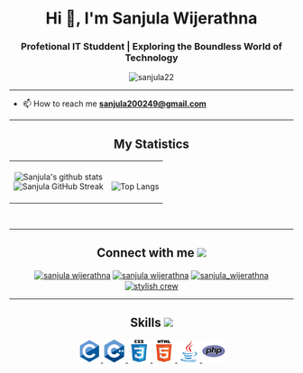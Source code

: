 <h1 align="center">Hi 👋, I'm Sanjula Wijerathna</h1>
<div align="center">
  <h3>Profetional IT Studdent | Exploring the Boundless World of Technology</h3>
</div>
<p align="center"> <img src="https://komarev.com/ghpvc/?username=sanjula22&label=Profile%20views&color=0e75b6&style=flat" alt="sanjula22" /> </p>
<hr>

- 📫 How to reach me **sanjula200249@gmail.com**
  
<hr>
<h2 align="center"> My Statistics</h2>

<div align="center">
    <table border="0" cellspacing="20">
        <tr>
            <td align="center">
                <br><img src="https://github-readme-stats.vercel.app/api?username=Sanjula22&show_icons=true&theme=tokyonight" alt="Sanjula's github stats" width="500" /><br>
                <img src="https://github-readme-streak-stats.herokuapp.com/?user=Sanjula22&theme=tokyonight" alt="Sanjula GitHub Streak" width="500" /><br><br>
            </td>
            <td align="center">
              <br>
                <img src="https://github-readme-stats.vercel.app/api/top-langs/?username=Sanjula22&theme=tokyonight" alt="Top Langs" width="400" />
            </td>
        </tr>
    </table>
</div>

<br>

<hr>
<h2 align="center"> Connect with me <img src='https://raw.githubusercontent.com/ShahriarShafin/ShahriarShafin/main/Assets/handshake.gif' width="100px"> </h2>
<p align="center">
  <a href="https://linkedin.com/in/sanjula-wijerathna-9367622a4" target="blank"><img align="center" src="https://raw.githubusercontent.com/rahuldkjain/github-profile-readme-generator/master/src/images/icons/Social/linked-in-alt.svg" alt="sanjula wijerathna" height="30" width="40" /></a>
<a href="https://fb.com/sanjula.piyamadu" target="blank"><img align="center" src="https://raw.githubusercontent.com/rahuldkjain/github-profile-readme-generator/master/src/images/icons/Social/facebook.svg" alt="sanjula wijerathna" height="30" width="40" /></a>
<a href="https://instagram.com/sanjula_wijerathna" target="blank"><img align="center" src="https://raw.githubusercontent.com/rahuldkjain/github-profile-readme-generator/master/src/images/icons/Social/instagram.svg" alt="sanjula_wijerathna" height="30" width="40" /></a>
<a href="https://youtube.com/@stylishcrew3347" target="blank"><img align="center" src="https://raw.githubusercontent.com/rahuldkjain/github-profile-readme-generator/master/src/images/icons/Social/youtube.svg" alt="stylish crew" height="30" width="40" /></a>
</p>

<hr>
<h2 align="center"> Skills <img src = "https://media2.giphy.com/media/QssGEmpkyEOhBCb7e1/giphy.gif?cid=ecf05e47a0n3gi1bfqntqmob8g9aid1oyj2wr3ds3mg700bl&rid=giphy.gif" width = 32px> </h2>
<p align="center"> </a> <a href="https://www.cprogramming.com/" target="_blank" rel="noreferrer"> <img src="https://raw.githubusercontent.com/devicons/devicon/master/icons/c/c-original.svg" alt="c" width="40" height="40"/> </a> <a href="https://www.w3schools.com/cpp/" target="_blank" rel="noreferrer"> <img src="https://raw.githubusercontent.com/devicons/devicon/master/icons/cplusplus/cplusplus-original.svg" alt="cplusplus" width="40" height="40"/> </a> <a href="https://www.w3schools.com/css/" target="_blank" rel="noreferrer"> <img src="https://raw.githubusercontent.com/devicons/devicon/master/icons/css3/css3-original-wordmark.svg" alt="css3" width="40" height="40"/> </a> <a href="https://www.w3.org/html/" target="_blank" rel="noreferrer"> <img src="https://raw.githubusercontent.com/devicons/devicon/master/icons/html5/html5-original-wordmark.svg" alt="html5" width="40" height="40"/> </a> <a href="https://www.java.com" target="_blank" rel="noreferrer"> <img src="https://raw.githubusercontent.com/devicons/devicon/master/icons/java/java-original.svg" alt="java" width="40" height="40"/> </a>  <a href="https://www.php.net" target="_blank" rel="noreferrer"> <img src="https://raw.githubusercontent.com/devicons/devicon/master/icons/php/php-original.svg" alt="php" width="40" height="40"/> </a> </p>


